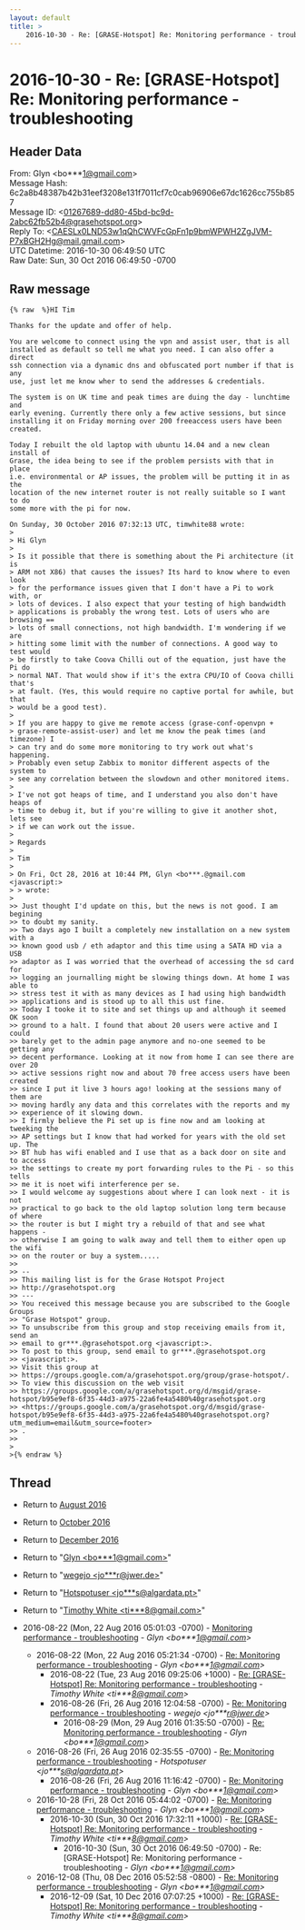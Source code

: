```yaml
---
layout: default
title: >
    2016-10-30 - Re: [GRASE-Hotspot] Re: Monitoring performance - troubleshooting
---
```


# 2016-10-30 - Re: [GRASE-Hotspot] Re: Monitoring performance - troubleshooting

## Header Data

From: Glyn \<bo***1@gmail.com\><br>
Message Hash: 6c2a8b48387b42b31eef3208e131f7011cf7c0cab96906e67dc1626cc755b857<br>
Message ID: \<01267689-dd80-45bd-bc9d-2abc62fb52b4@grasehotspot.org\><br>
Reply To: \<CAESLx0LND53w1qQhCWVFcGpFn1p9bmWPWH2ZgJVM-P7xBGH2Hg@mail.gmail.com\><br>
UTC Datetime: 2016-10-30 06:49:50 UTC<br>
Raw Date: Sun, 30 Oct 2016 06:49:50 -0700<br>

## Raw message

```
{% raw  %}HI Tim

Thanks for the update and offer of help.

You are welcome to connect using the vpn and assist user, that is all 
installed as default so tell me what you need. I can also offer a direct 
ssh connection via a dynamic dns and obfuscated port number if that is any 
use, just let me know wher to send the addresses & credentials.

The system is on UK time and peak times are duing the day - lunchtime and 
early evening. Currently there only a few active sessions, but since 
installing it on Friday morning over 200 freeaccess users have been created.

Today I rebuilt the old laptop with ubuntu 14.04 and a new clean install of 
Grase, the idea being to see if the problem persists with that in place 
i.e. environmental or AP issues, the problem will be putting it in as the 
location of the new internet router is not really suitable so I want to do 
some more with the pi for now.

On Sunday, 30 October 2016 07:32:13 UTC, timwhite88 wrote:
>
> Hi Glyn
>
> Is it possible that there is something about the Pi architecture (it is 
> ARM not X86) that causes the issues? Its hard to know where to even look 
> for the performance issues given that I don't have a Pi to work with, or 
> lots of devices. I also expect that your testing of high bandwidth 
> applications is probably the wrong test. Lots of users who are browsing == 
> lots of small connections, not high bandwidth. I'm wondering if we are 
> hitting some limit with the number of connections. A good way to test would 
> be firstly to take Coova Chilli out of the equation, just have the Pi do 
> normal NAT. That would show if it's the extra CPU/IO of Coova chilli that's 
> at fault. (Yes, this would require no captive portal for awhile, but that 
> would be a good test).
>
> If you are happy to give me remote access (grase-conf-openvpn + 
> grase-remote-assist-user) and let me know the peak times (and timezone) I 
> can try and do some more monitoring to try work out what's happening. 
> Probably even setup Zabbix to monitor different aspects of the system to 
> see any correlation between the slowdown and other monitored items.
>
> I've not got heaps of time, and I understand you also don't have heaps of 
> time to debug it, but if you're willing to give it another shot, lets see 
> if we can work out the issue.
>
> Regards
>
> Tim
>
> On Fri, Oct 28, 2016 at 10:44 PM, Glyn <bo***.@gmail.com <javascript:>
> > wrote:
>
>> Just thought I'd update on this, but the news is not good. I am begining 
>> to doubt my sanity.
>> Two days ago I built a completely new installation on a new system with a 
>> known good usb / eth adaptor and this time using a SATA HD via a USB 
>> adaptor as I was worried that the overhead of accessing the sd card for 
>> logging an journalling might be slowing things down. At home I was able to 
>> stress test it with as many devices as I had using high bandwidth 
>> applications and is stood up to all this ust fine.
>> Today I tooke it to site and set things up and although it seemed OK soon 
>> ground to a halt. I found that about 20 users were active and I could 
>> barely get to the admin page anymore and no-one seemed to be getting any 
>> decent performance. Looking at it now from home I can see there are over 20 
>> active sessions right now and about 70 free access users have been created 
>> since I put it live 3 hours ago! looking at the sessions many of them are 
>> moving hardly any data and this correlates with the reports and my 
>> experience of it slowing down.
>> I firmly believe the Pi set up is fine now and am looking at tweeking the 
>> AP settings but I know that had worked for years with the old set up. The 
>> BT hub has wifi enabled and I use that as a back door on site and to access 
>> the settings to create my port forwarding rules to the Pi - so this tells 
>> me it is noet wifi interference per se.
>> I would welcome ay suggestions about where I can look next - it is not 
>> practical to go back to the old laptop solution long term because of where 
>> the router is but I might try a rebuild of that and see what happens - 
>> otherwise I am going to walk away and tell them to either open up the wifi 
>> on the router or buy a system.....
>>
>> -- 
>> This mailing list is for the Grase Hotspot Project 
>> http://grasehotspot.org
>> --- 
>> You received this message because you are subscribed to the Google Groups 
>> "Grase Hotspot" group.
>> To unsubscribe from this group and stop receiving emails from it, send an 
>> email to gr***.@grasehotspot.org <javascript:>.
>> To post to this group, send email to gr***.@grasehotspot.org 
>> <javascript:>.
>> Visit this group at 
>> https://groups.google.com/a/grasehotspot.org/group/grase-hotspot/.
>> To view this discussion on the web visit 
>> https://groups.google.com/a/grasehotspot.org/d/msgid/grase-hotspot/b95e9ef8-6f35-44d3-a975-22a6fe4a5480%40grasehotspot.org 
>> <https://groups.google.com/a/grasehotspot.org/d/msgid/grase-hotspot/b95e9ef8-6f35-44d3-a975-22a6fe4a5480%40grasehotspot.org?utm_medium=email&utm_source=footer>
>> .
>>
>
>{% endraw %}
```

## Thread

+ Return to [August 2016](/archive/2016/08)
+ Return to [October 2016](/archive/2016/10)
+ Return to [December 2016](/archive/2016/12)

+ Return to "[Glyn <bo***1<span>@</span>gmail.com>](/authors/bo___1_at_gmail_com)"
+ Return to "[wegejo <jo***r<span>@</span>jwer.de>](/authors/jo___r_at_jwer_de)"
+ Return to "[Hotspotuser <jo***s<span>@</span>algardata.pt>](/authors/jo___s_at_algardata_pt)"
+ Return to "[Timothy White <ti***8<span>@</span>gmail.com>](/authors/ti___8_at_gmail_com)"

+ 2016-08-22 (Mon, 22 Aug 2016 05:01:03 -0700) - [Monitoring performance - troubleshooting](/archive/2016/08/18bb86f20c08e88838f219caacc552c4a46cfa4b7a2618b80963df483b6d766d) - _Glyn \<bo***1@gmail.com\>_
  + 2016-08-22 (Mon, 22 Aug 2016 05:21:34 -0700) - [Re: Monitoring performance - troubleshooting](/archive/2016/08/66312b17adb4f3b06017f369cfafba28e88c811354888e664f0106af4a33b471) - _Glyn \<bo***1@gmail.com\>_
    + 2016-08-22 (Tue, 23 Aug 2016 09:25:06 +1000) - [Re: [GRASE-Hotspot] Re: Monitoring performance - troubleshooting](/archive/2016/08/2ddc3780c0d4e29771739a191d488c158dffeeb63e8cf0434e9b259cf726a627) - _Timothy White \<ti***8@gmail.com\>_
    + 2016-08-26 (Fri, 26 Aug 2016 12:04:58 -0700) - [Re: Monitoring performance - troubleshooting](/archive/2016/08/03d5c8af5a411ce7f2b4f35976666dbc4565f0bc590219d89f698f0ec06dc364) - _wegejo \<jo***r@jwer.de\>_
      + 2016-08-29 (Mon, 29 Aug 2016 01:35:50 -0700) - [Re: Monitoring performance - troubleshooting](/archive/2016/08/a4eb35985d85e988ee5d4fc50885ac463305a2cc6b1d6763db09f03ccbc06a4d) - _Glyn \<bo***1@gmail.com\>_
  + 2016-08-26 (Fri, 26 Aug 2016 02:35:55 -0700) - [Re: Monitoring performance - troubleshooting](/archive/2016/08/645a6c1ee089586f0dfc723f6695cb6b97065766fe93a0dc95948217d7cdaed6) - _Hotspotuser \<jo***s@algardata.pt\>_
    + 2016-08-26 (Fri, 26 Aug 2016 11:16:42 -0700) - [Re: Monitoring performance - troubleshooting](/archive/2016/08/9ad3b907871a5b4e9d3e94d80adddef56d84f8bb4a34b59b40c86c4abf30ffe1) - _Glyn \<bo***1@gmail.com\>_
  + 2016-10-28 (Fri, 28 Oct 2016 05:44:02 -0700) - [Re: Monitoring performance - troubleshooting](/archive/2016/10/d35faad0e0334a39c6e921c33c669797b1adb083eb3899e0b5fb630f9b718fda) - _Glyn \<bo***1@gmail.com\>_
    + 2016-10-30 (Sun, 30 Oct 2016 17:32:11 +1000) - [Re: [GRASE-Hotspot] Re: Monitoring performance - troubleshooting](/archive/2016/10/fecdaade924be5eaa158d5e80a3995315ac129ff45b9c1c6c92d3badfd08787a) - _Timothy White \<ti***8@gmail.com\>_
      + 2016-10-30 (Sun, 30 Oct 2016 06:49:50 -0700) - Re: [GRASE-Hotspot] Re: Monitoring performance - troubleshooting - _Glyn \<bo***1@gmail.com\>_
  + 2016-12-08 (Thu, 08 Dec 2016 05:52:58 -0800) - [Re: Monitoring performance - troubleshooting](/archive/2016/12/52a3aff0168f48a9d157ac8fa9a2e52330c3ee027d6d050648c1a0debb1eb28a) - _Glyn \<bo***1@gmail.com\>_
    + 2016-12-09 (Sat, 10 Dec 2016 07:07:25 +1000) - [Re: [GRASE-Hotspot] Re: Monitoring performance - troubleshooting](/archive/2016/12/73aaa3f154647483432b2d9c15e83ffad63925309b83a78fa148e695b125c8d3) - _Timothy White \<ti***8@gmail.com\>_

